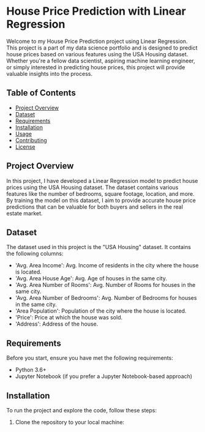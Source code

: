 # House Price Prediction with Linear Regression

Welcome to my House Price Prediction project using Linear Regression. This project is a part of my data science portfolio and is designed to predict house prices based on various features using the USA Housing dataset. Whether you're a fellow data scientist, aspiring machine learning engineer, or simply interested in predicting house prices, this project will provide valuable insights into the process.

## Table of Contents
- [Project Overview](#project-overview)
- [Dataset](#dataset)
- [Requirements](#requirements)
- [Installation](#installation)
- [Usage](#usage)
- [Contributing](#contributing)
- [License](#license)

## Project Overview

In this project, I have developed a Linear Regression model to predict house prices using the USA Housing dataset. The dataset contains various features like the number of bedrooms, square footage, location, and more. By training the model on this dataset, I aim to provide accurate house price predictions that can be valuable for both buyers and sellers in the real estate market.

## Dataset

The dataset used in this project is the "USA Housing" dataset. It contains the following columns:

- 'Avg. Area Income': Avg. Income of residents in the city where the house is located.
- 'Avg. Area House Age': Avg. Age of houses in the same city.
- 'Avg. Area Number of Rooms': Avg. Number of Rooms for houses in the same city.
- 'Avg. Area Number of Bedrooms': Avg. Number of Bedrooms for houses in the same city.
- 'Area Population': Population of the city where the house is located.
- 'Price': Price at which the house was sold.
- 'Address': Address of the house.

## Requirements

Before you start, ensure you have met the following requirements:

- Python 3.6+
- Jupyter Notebook (if you prefer a Jupyter Notebook-based approach)

## Installation

To run the project and explore the code, follow these steps:

1. Clone the repository to your local machine:
